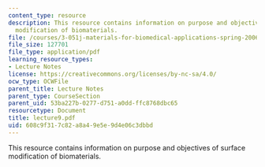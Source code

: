 ```yaml
---
content_type: resource
description: This resource contains information on purpose and objectives of surface
  modification of biomaterials.
file: /courses/3-051j-materials-for-biomedical-applications-spring-2006/608c9f317c82a8a49e5e9d4e06c3dbbd_lecture9.pdf
file_size: 127701
file_type: application/pdf
learning_resource_types:
- Lecture Notes
license: https://creativecommons.org/licenses/by-nc-sa/4.0/
ocw_type: OCWFile
parent_title: Lecture Notes
parent_type: CourseSection
parent_uid: 53ba227b-0277-d751-a0dd-ffc8768dbc65
resourcetype: Document
title: lecture9.pdf
uid: 608c9f31-7c82-a8a4-9e5e-9d4e06c3dbbd
---
```

This resource contains information on purpose and objectives of surface modification of biomaterials.